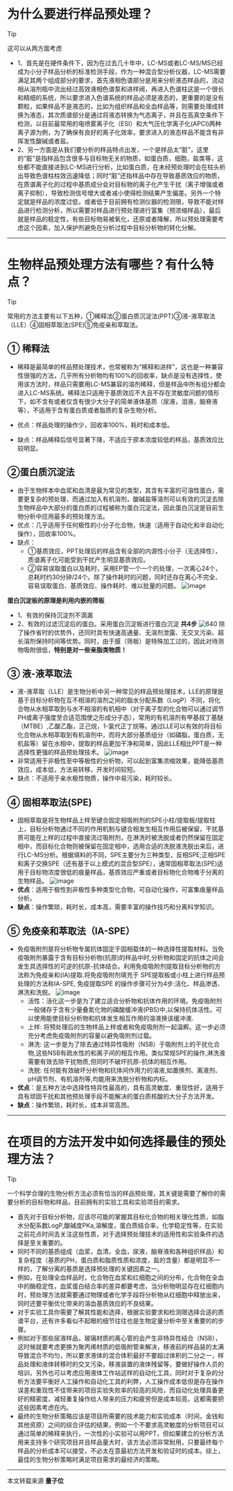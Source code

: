 # 为什么要进行样品预处理？
> [!TIP]
> 这可以从两方面考虑

- 1、首先是在硬件条件下，因为在过去几十年中，LC-MS或者LC-MS/MS已经成为小分子样品分析的标准检测手段，作为一种混合型分析仪器，LC-MS需要满足其两个组成部分的要求，首先液相色谱部分是用来分析液态样品的，流动相从溶剂瓶中流出经过高效液相色谱泵和进样阀，再进入色谱柱这是一个很长和精细的系统，所以要求进入色谱系统的样品必须是液态的，更重要的是没有颗粒，如果样品不是液态的，比如为组织样品和全血样品等，则需要处理成转换为液态，其次质谱部分是通过将液态转换为气态离子，并且在高真空条件下检测，以目前最常用的电喷雾离子化（ESI）和大气压化学离子化(APCI)两种离子源为例，为了确保有良好的离子化效率，要求进入的液态样品不能含有非挥发性酸碱或者盐。
- 2、另一方面是从我们要分析的样品特点出发，一个是样品太“脏”，这里的“脏”是指样品包含很多与目标物无关的物质，如蛋白质，细胞，盐类等，这些都不能直接进到LC-MS进行分析，比如蛋白质，在未经预处理时会在柱头析出导致色谱柱柱效迅速降低；同时“脏”还指样品中存在导致基质效应的物质，在质谱离子化的过程中基质成分会对目标物的离子化产生干扰（离子增强或者离子抑制），导致检测信号增大或者减小使得检测结果产生偏差。另外一个特定就是样品的浓度过低，或者低于目前拥有检测仪器的检测限，导致不能对样品进行检测分析，所以需要对样品进行预处理进行富集（预浓缩样品），最后就是样品的稳定性，有些目标物易被氧化，还原或者降解，所以预处理需要考虑这个因素，加入保护剂避免在分析过程中目标分析物的转化分解。

***

# 生物样品预处理方法有哪些？有什么特点？
> [!TIP]
>常用的方法主要有以下五种，①稀释法②蛋白质沉淀法(PPT)③液-液萃取法（LLE）④固相萃取法(SPE)⑤免疫亲和萃取法。

## ① 稀释法

- 稀释是最简单的样品预处理技术，也常被称为“稀释和进样”，这也是一种兼容性很强的方法，几乎所有分析物均有100%的回收率，缺点是没有选择性，使用该方法时，样品只需要用LC-MS兼容的溶剂稀释，但是样品中所有组分都会进入LC-MS系统。稀释法只适用于基质效应不大且不存在灵敏度问题的情形下，如不含有或者仅含有很少大分子的简单液体基质（尿液，泪液，脑脊液等），不适用于含有蛋白质或者脂质的复杂生物分析。

- 优点：样品处理的操作少，回收率100%，耗时和成本低。

- 缺点：样品稀释后信号显著下降，不适应于原本浓度较低的样品，基质效应比较明显。

## ②蛋白质沉淀法

- 由于生物样本中血浆和血清是最为常见的类型，其含有丰富的可溶性蛋白，需要更复杂的预处理，而通过加入有机溶剂，酸碱盐等溶剂可以有效的沉淀去除生物样品中大部分的蛋白质的过程被称为蛋白沉淀法，因此蛋白沉淀是目前生物分析中应用最多的预处理方法。
- 优点：几乎适用于任何极性的小分子化合物，快速（适用于自动化和半自动化操作），回收率100%。
- 缺点：
  - ①基质效应，PPT处理后的样品含有全部的内源性小分子（无选择性），质谱离子化可能受到干扰产生明显基质效应。
  - ②容易误取蛋白以及耗时，采用EP管一个一个的处理，一次离心24个，总耗时约30分钟/24个。除了操作耗时的问题，同时还存在离心不完全、容易误取蛋白、基质效应、操作耗时、难以批量的问题。
     ![image](https://github.com/user-attachments/assets/c620a6a0-9fca-418d-873a-57a237e1febd)

 **蛋白沉淀板的原理是利用内嵌的筛板**
-  1、有效的保持沉淀剂不滴漏
-  2、有效的过滤沉淀后的蛋白。采用蛋白沉淀板进行蛋白沉淀
**共4步**
![640](https://github.com/user-attachments/assets/b0368196-da83-4967-b81c-a3c3225e26cf)
除了操作省时的优势外，还同时具有快速高通量、无溶剂泄露、无交叉污染、超长溶剂保持时间等优势。同时，由于膜（筛板）是特殊加工过的，因此对待测物吸附很低，**特别是对一些亲脂类物质！**

## ③ 液-液萃取法

- 液-液萃取（LLE）是生物分析中另一种常见的样品预处理技术，LLE的原理是基于目标分析物在互不相溶的溶剂之间的脂水分配系数（LogP）不同，将化合物从水相萃取到与水不相溶的有机相中（对于离子型的化合物可以通过调节PH或离子强度至合适范围使之形成分子态），常用的有机溶剂有甲基叔丁基醚（MTBE）,乙酸乙酯，正己烷，1-氯代正丁烷等。通过LLE可以有效的将目标化合物从水相萃取到有机溶剂中，而将大部分基质组分（如磷脂，蛋白质，无机盐等）留在水相中，提取的样品更加干净和简单，因此LLE相比PPT是一种选择性更强的样品预处理技术。
   ![image](https://github.com/user-attachments/assets/20ab812f-1900-4319-8ad2-c6e1147e9b40)
- 非常适用于非极性至中等极性的分析物，可以起到富集浓缩效果，能降低基质效应，成本低，方法易转移，开发时间较短。
- 缺点：不适用于亲水极性物质，操作中易污染，耗时较长。

## ④ 固相萃取法(SPE)

- 固相萃取是将生物样品上样至键合固定相吸附剂的SPE小柱/提取板/提取柱上，目标分析物通过不同的作用机制与键合相发生相互作用后被保留，干扰基质可能在上样的过程中直接流过吸附剂，在淋洗时被洗脱或者仍然保留在固定相中，而目标化合物则被保留在固定相中，选用合适的洗脱液洗脱出来后，进行LC-MS分析。根据填料的不同，SPE主要分为三种类型，反相SPE;正相SPE和离子交换SPE（还有基于以上模式的混合型SPE），通常固相萃取法(SPE)适用于目标物浓度很低的痕量样品，基质效应严重或者目标物化合物难于分离的生物样品。
![image](https://github.com/user-attachments/assets/d2fd9878-9149-4be9-802f-8a456c8ff041)
- **优点**：适用于极性到非极性多种类型化合物，可自动化操作，可富集痕量样品分析。
- **缺点**：操作繁琐，耗时长，成本高，需要丰富的操作技巧和分离科学知识。

## ⑤ 免疫亲和萃取法（IA-SPE）

- 免疫吸附剂是将分析物专属抗体固定于固相载体的一种选择性提取材料。当免疫吸附剂暴露于含有目标分析物(抗原)的样品中时,分析物和固定的抗体之间会发生具选择性的可逆的抗原-抗体结合。利用免疫吸附剂提取目标分析物的方法称为免疫亲和(IA)提取.将免疫吸附剂填充于 SPE提取板或小柱上进行样品预处理的方法称IA-SPE, 免疫提取SPE 的操作步骤可分为4步:活化、样品渗透、淋洗和洗脱。
![image](https://github.com/user-attachments/assets/81bd7000-d449-492b-9e22-07f015afbbce)
  - 活性：活化这一步是为了建立适合分析物和抗体作用的环境。免疫吸附剂一般储存于含有少量叠氮化物的磷酸缓冲液(PBS)中,以保持抗体活性。可以使用能使目标分析物和抗体发生相互作用的溶液换该缓冲液.
  - 上样: 将预处理后的生物样品上样或者和免疫吸附剂一起温孵。这一步必须充分考虑免疫吸附剂的容量以避免吸附剂过载。
  - 淋洗: 这一步是为了除去通过特异性吸附（NSB）于吸附剂上的干扰化合物,这些NSB有疏水性的和离子间的相互作用。类似常规SPE的操作,淋洗液需要有效去除干扰物质,但同时不破坏抗原-抗体的相互作用。
  - 洗脱: 任何能有效破坏分析物和抗体间作用力的溶液,如置换剂、离液剂、pH调节剂、有机溶剂等,均能用来洗脱分析物和内标。
- **优点**：是五种方法中选择性特异性最高的，具有高灵敏度、重现性好，适用于具有顽固干扰和其他预处理手段不能解决的蛋白质核酸的大分子方法开发。
- **缺点**：操作繁琐，耗时长，成本非常高昂。

***

# 在项目的方法开发中如何选择最佳的预处理方法？
> [!TIP]
>一个科学合理的生物分析方法必须有恰当的样品预处理，其关键是需要了解你的需要分析的目标物和样品，目前拥有的实验工具和实验项目的需求。

- 首先对于目标分析物，应该尽可能的掌握其目标化合物的相关理化性质，如脂水分配系数LogP,酸碱度PKa,溶解度，蛋白质结合率，化学稳定性等，在实验之前花点时间去关注这些性质，对于选择预处理技术的适用性和实验条件的选择是至关重要的。
- 同时不同的基质组成（血浆，血清，全血，尿液，脑脊液和各种组织样品）和复杂程度（基质的PH，蛋白质和脂质性质和浓度，盐的含量）都是明显不一样的，了解分离的基质是选择预处理的关键因素之一。
- 例如，在处理全血样品时，化合物在血浆和红细胞之间的分布，化合物在全血中的酶稳定性，血浆蛋白结合率的差异都要考虑，当分析物明显存在红细胞内时，预处理方法就需要通过物理或者化学手段将分析物从红细胞中释放出来，同时还要平衡优化带来的溶血基质效应的不良结果。
- 对于实验工具你需要了解其性能和选择，根据实验要求和检测限选择合适的质谱平台，还有许多看似不起眼的细节往往也是生物定量分析中至关重要的的步骤。
- 例如对于那些尿液样品，玻璃材质的离心管的会产生非特异性结合（NSB），这时候就要考虑更换为聚丙烯材质的低吸附管来解决，移液前的样品装的太满导致混合不均匀，所以要求液体的混合体积最好不要超过体积的二分之一，样品处理和液体转移时的交叉污染，移液装置的液体残留等，要做好操作人员的培训，另外也可以考虑应用液体工作站这样的自动化工具，同时对于复杂的分析方法要平衡好人工操作和自动化工具的利弊，人工操作成本低但是存在操作误差和重现性不佳带来的项目实验失败率的较高的风险，而自动化处理具备更好的精密度，减轻重复操作给人带来的压力和疲劳但是成本较高，这都需要把这些因素考虑在内。
- 最终的生物分析策略应该是项目所需要的技术能力和实验成本（时间，金钱和其他资原）之间的综合评估的结果，例如一个不要求高灵敏度的分析项目可以通过简单的稀释来执行，一次性的小实验可以用PPT，但如果建立的分析方法用来支持多个研究项目并且样品量大时，该方法必须非常耐用，只要最终每个样品的分析成本可以接受，不必太在意最初方法开发和验证时的成本。综上，最佳的生物分析策略时满足项目需求的最经济的策略。

***

 本文转载来源 **量子位**